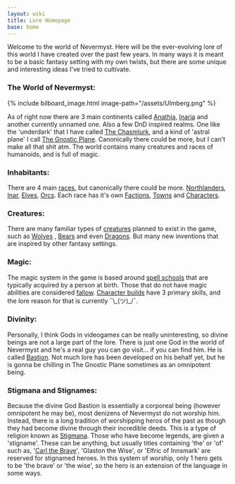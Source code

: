 ```yaml
---
layout: wiki
title: Lore Homepage
base: home
---
```


Welcome to the world of Nevermyst. Here will be the ever-evolving lore of this world I have created
over the past few years. In many ways it is meant to be a basic fantasy setting with my own twists, 
but there are some unique and interesting ideas I've tried to cultivate. 

### The World of Nevermyst:

{% include bilboard_image.html image-path="/assets/Ulmberg.png" %}

As of right now there are 3 main continents called [Anathia](/wiki/anathia), [Inaria](/wiki/inaria)
and another currently unnamed one. Also a few DnD inspired realms. One like the 'underdark' that I
have called [The Chasmlurk](/wiki/chasmlurk), and a kind of 'astral plane' I call [The Gnostic Plane](/wiki/gnosticplane). Canonically there could be more, but I can't make all 
that shit atm. The world contains many creatures and races of humanoids, and is full of magic.

### Inhabitants:

There are 4 main [races](/wiki/races), but canonically there could be more.
[Northlanders](/wiki/northlanders), [Inar](/wiki/inar), [Elves](/wiki/elves), [Orcs](/wiki/orcs).
Each race has it's own [Factions](/wiki/factions), [Towns](/wiki/towns) and
[Characters](/wiki/characters). 

### Creatures:

There are many familiar types of [creatures](/wiki/creatures) planned to exist in the game, such as
[Wolves](/wiki/wolf) , [Bears](/wiki/bear) and even [Dragons](/wiki/dragon). But many new inventions
that are inspired by other fantasy settings.

### Magic:

The magic system in the game is based around [spell schools](/wiki/spell-schools) that are typically
acquired by a person at birth. Those that do not have magic abilities are considered
[fallow](/wiki/fallow). [Character builds](/wiki/builds) have 3 primary skills, and the lore reason
for that is currently ¯\\\_(ツ)\_/¯.

### Divinity:

Personally, I think Gods in videogames can be really uninteresting, so divine beings are not a large
part of the lore. There is just one God in the world of Nevermyst and he's a real guy you can go
visit... if you can find him. He is called [Bastion](/wiki/bastion). Not much lore has been developed
on his behalf yet, but he is gonna be chilling in The Gnostic Plane sometimes as an omnipotent being.

### Stigmana and Stignames:

Because the divine God Bastion is essentially a corporeal being (however omnipotent he may be), most
denizens of Nevermyst do not worship him. Instead, there is a long tradition of worshipping heros of
the past as though they had become divine through their incredible deeds. This is a type of religion
known as [Stigmana](/wiki/stigmana). Those who have become legends, are given a 'stigname'. These
can be anything, but usually titles containing 'the' or 'of' such as,
'[Carl the Brave](/wiki/carl-the-brave)', 'Glaston the Wise', or 'Elfric of Innsmark' are reserved
for stignamed heroes. In this system of worship, only 1 hero gets to be 'the brave' or 'the wise', so
the hero is an extension of the language in some ways.
